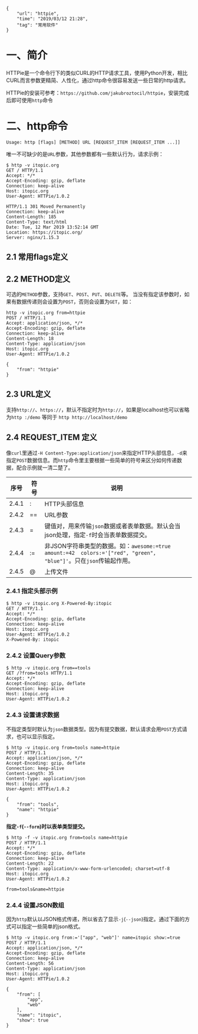 ```
{
    "url": "httpie",
    "time": "2019/03/12 21:28",
    "tag": "常用软件"
}
```

# 一、简介
HTTPie是一个命令行下的类似CURL的HTTP请求工具，使用Python开发，相比CURL而言参数更精简、人性化，通过http命令很容易发送一些日常的http请求。

HTTPie的安装可参考：`https://github.com/jakubroztocil/httpie`，安装完成后即可使用`http`命令

# 二、http命令

```
Usage: http [flags] [METHOD] URL [REQUEST_ITEM [REQUEST_ITEM ...]]
```

唯一不可缺少的是`URL`参数，其他参数都有一些默认行为，请求示例：

```
$ http -v itopic.org
GET / HTTP/1.1
Accept: */*
Accept-Encoding: gzip, deflate
Connection: keep-alive
Host: itopic.org
User-Agent: HTTPie/1.0.2

HTTP/1.1 301 Moved Permanently
Connection: keep-alive
Content-Length: 185
Content-Type: text/html
Date: Tue, 12 Mar 2019 13:52:14 GMT
Location: https://itopic.org/
Server: nginx/1.15.3
```

## 2.1 常用flags定义

## 2.2 METHOD定义

可选的`METHOD`参数，支持`GET`、`POST`、`PUT`、`DELETE`等。
当没有指定该参数时，如果有数据传递则会设置为`POST`，否则会设置为`GET`，如：

```
http -v itopic.org from=httpie
POST / HTTP/1.1
Accept: application/json, */*
Accept-Encoding: gzip, deflate
Connection: keep-alive
Content-Length: 18
Content-Type: application/json
Host: itopic.org
User-Agent: HTTPie/1.0.2

{
    "from": "httpie"
}
```

## 2.3 URL定义

支持`http://`、`https://`，默认不指定时为`http://`，如果是localhost也可以省略为`http :/demo` 等同于 `http http://localhost/demo`

## 2.4 REQUEST_ITEM 定义

像`curl`里通过`-H Content-Type:application/json`来指定HTTP头部信息，`-d`来指定`POST`数据信息。而`http`命令里主要根据一些简单的符号来区分如何传递数据，配合示例就一清二楚了。

序号|符号|说明
---|---|---
2.4.1|:|HTTP头部信息
2.4.2|==|URL参数
2.4.3|=|键值对，用来传输`json`数据或者表单数据。默认会当json处理，指定`-f`时会当表单数据提交。
2.4.4|:=|非JSON字符串类型的数据。如：`awesome:=true  amount:=42  colors:='["red", "green", "blue"]'`。只在`json`传输起作用。
2.4.5|@|上传文件


### 2.4.1 指定头部示例

```
$ http -v itopic.org X-Powered-By:itopic
GET / HTTP/1.1
Accept: */*
Accept-Encoding: gzip, deflate
Connection: keep-alive
Host: itopic.org
User-Agent: HTTPie/1.0.2
X-Powered-By: itopic
```

### 2.4.2 设置Query参数

```
$ http -v itopic.org from==tools
GET /?from=tools HTTP/1.1
Accept: */*
Accept-Encoding: gzip, deflate
Connection: keep-alive
Host: itopic.org
User-Agent: HTTPie/1.0.2
```

### 2.4.3 设置请求数据

不指定类型时默认为`json`数据类型。因为有提交数据，默认请求会用`POST`方式请求，也可以显示指定。

```
$ http -v itopic.org from=tools name=httpie
POST / HTTP/1.1
Accept: application/json, */*
Accept-Encoding: gzip, deflate
Connection: keep-alive
Content-Length: 35
Content-Type: application/json
Host: itopic.org
User-Agent: HTTPie/1.0.2

{
    "from": "tools",
    "name": "httpie"
}
```

**指定`-f`(`--form`)时以表单类型提交。**

```
$ http -f -v itopic.org from=tools name=httpie
POST / HTTP/1.1
Accept: */*
Accept-Encoding: gzip, deflate
Connection: keep-alive
Content-Length: 22
Content-Type: application/x-www-form-urlencoded; charset=utf-8
Host: itopic.org
User-Agent: HTTPie/1.0.2

from=tools&name=httpie
```

### 2.4.4 设置JSON数组

因为`http`默认以JSON格式传递，所以省去了显示`-j`(`--json`)指定。通过下面的方式可以指定一些简单的json格式。

```
$ http -v itopic.org from:='["app", "web"]' name=itopic show:=true
POST / HTTP/1.1
Accept: application/json, */*
Accept-Encoding: gzip, deflate
Connection: keep-alive
Content-Length: 56
Content-Type: application/json
Host: itopic.org
User-Agent: HTTPie/1.0.2

{
    "from": [
        "app",
        "web"
    ],
    "name": "itopic",
    "show": true
}
```
